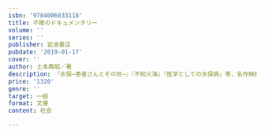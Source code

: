 ```yaml
---
isbn: '9784006033118'
title: 不敗のドキュメンタリー
volume: ''
series: ''
publisher: 岩波書店
pubdate: '2019-01-17'
cover: ''
author: 土本典昭／著
description: 『水俣―患者さんとその世―』『不知火海』『医学としての水俣病』等，名作映画の作り手の思想と仕事の全貌がいま甦る．
price: '1320'
genre: ''
target: 一般
format: 文庫
content: 社会

---
```

